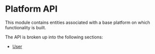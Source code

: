 # Platform API

This module contains entities associated with a base platform on which functionality is built.

The API is broken up into the following sections:

- [User](User/UserAPI.md)

